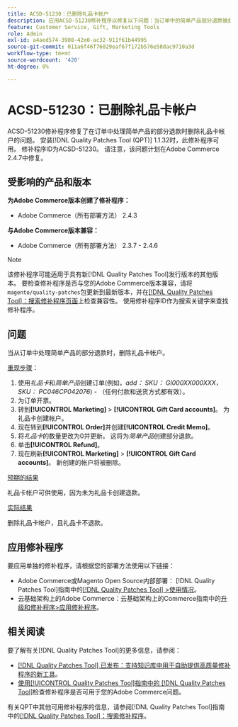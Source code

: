 ```yaml
---
title: ACSD-51230：已删除礼品卡帐户
description: 应用ACSD-51230修补程序以修复以下问题：当订单中的简单产品部分退款被处理时，Adobe Commerce帐户会被删除。
feature: Customer Service, Gift, Marketing Tools
role: Admin
exl-id: a4aed574-3908-42e0-ac32-911f61b44995
source-git-commit: 011a6f46f76029eaf67f172b576e58dac9710a3d
workflow-type: tm+mt
source-wordcount: '420'
ht-degree: 0%

---
```


# ACSD-51230：已删除礼品卡帐户

ACSD-51230修补程序修复了在订单中处理简单产品的部分退款时删除礼品卡帐户的问题。 安装[!DNL Quality Patches Tool (QPT)] 1.1.32时，此修补程序可用。 修补程序ID为ACSD-51230。 请注意，该问题计划在Adobe Commerce 2.4.7中修复。

## 受影响的产品和版本

**为Adobe Commerce版本创建了修补程序：**

* Adobe Commerce（所有部署方法） 2.4.3

**与Adobe Commerce版本兼容：**

* Adobe Commerce（所有部署方法） 2.3.7 - 2.4.6

>[!NOTE]
>
>该修补程序可能适用于具有新[!DNL Quality Patches Tool]发行版本的其他版本。 要检查修补程序是否与您的Adobe Commerce版本兼容，请将`magento/quality-patches`包更新到最新版本，并在[[!DNL Quality Patches Tool]：搜索修补程序页面](https://experienceleague.adobe.com/tools/commerce-quality-patches/index.html)上检查兼容性。 使用修补程序ID作为搜索关键字来查找修补程序。

## 问题

当从订单中处理简单产品的部分退款时，删除礼品卡帐户。

<u>重现步骤</u>：

1. 使用&#x200B;*礼品卡*&#x200B;和&#x200B;*简单产品*&#x200B;创建订单(例如，*add： SKU： GI000XX000XXX， SKU： PC046CP042076*) - （任何付款和送货方式都有效）。
1. 为订单开票。
1. 转到&#x200B;**[!UICONTROL Marketing]** > **[!UICONTROL Gift Card accounts]**。 为礼品卡创建帐户。
1. 现在转到&#x200B;**[!UICONTROL Order]**&#x200B;并创建&#x200B;**[!UICONTROL Credit Memo]**。
1. 将&#x200B;*礼品卡*&#x200B;的数量更改为0并更新。 这将为&#x200B;*简单产品*&#x200B;创建部分退款。
1. 单击&#x200B;**[!UICONTROL Refund]**。
1. 现在刷新&#x200B;**[!UICONTROL Marketing]** > **[!UICONTROL Gift Card accounts]**。 新创建的帐户将被删除。

<u>预期的结果</u>

礼品卡帐户可供使用，因为未为礼品卡创建退款。

<u>实际结果</u>

删除礼品卡帐户，且礼品卡不退款。

## 应用修补程序

要应用单独的修补程序，请根据您的部署方法使用以下链接：

* Adobe Commerce或Magento Open Source内部部署： [!DNL Quality Patches Tool]指南中的[[!DNL Quality Patches Tool] >使用情况](/help/tools/quality-patches-tool/usage.md)。
* 云基础架构上的Adobe Commerce：云基础架构上的Commerce指南中的[升级和修补程序>应用修补程序](https://experienceleague.adobe.com/docs/commerce-cloud-service/user-guide/develop/upgrade/apply-patches.html)。

## 相关阅读

要了解有关[!DNL Quality Patches Tool]的更多信息，请参阅：

* [[!DNL Quality Patches Tool] 已发布：支持知识库中用于自助提供高质量修补程序的新工具](https://experienceleague.adobe.com/en/docs/commerce-operations/tools/quality-patches-tool/quality-patches-tool-to-self-serve-quality-patches)。
* [使用[!UICONTROL Quality Patches Tool]指南中的 [!DNL Quality Patches Tool]](/help/tools/quality-patches-tool/patches-available-in-qpt/check-patch-for-magento-issue-with-magento-quality-patches.md)检查修补程序是否可用于您的Adobe Commerce问题。


有关QPT中其他可用修补程序的信息，请参阅[!DNL Quality Patches Tool]指南中的[[!DNL Quality Patches Tool]：搜索修补程序](https://experienceleague.adobe.com/tools/commerce-quality-patches/index.html)。
